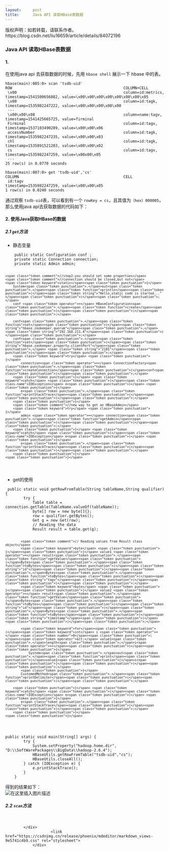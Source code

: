 ```yaml
---
layout:     post
title:      Java API 读取HBase表数据
---
```

<div id="article_content" class="article_content clearfix csdn-tracking-statistics" data-pid="blog" data-mod="popu_307" data-dsm="post">
								<div class="article-copyright">
					版权声明：如若转载，请联系作者。					https://blog.csdn.net/liu16659/article/details/84072196				</div>
								            <div id="content_views" class="markdown_views prism-dracula">
							<!-- flowchart 箭头图标 勿删 -->
							<svg xmlns="http://www.w3.org/2000/svg" style="display: none;"><path stroke-linecap="round" d="M5,0 0,2.5 5,5z" id="raphael-marker-block" style="-webkit-tap-highlight-color: rgba(0, 0, 0, 0);"></path></svg>
							<h3><a id="Java_API_HBase_0"></a>Java API 读取HBase表数据</h3>
<h4><a id="1_1"></a>1.</h4>
<p>在使用java api 去获取数据的时候，先用 <code>hbase shell</code> 展示一下 hbase 中的表。</p>
<pre><code class="prism language-shell">hbase<span class="token punctuation">(</span>main<span class="token punctuation">)</span>:005:0<span class="token operator">&gt;</span> scan <span class="token string">'tsdb-uid'</span>
ROW                                                 COLUMN+CELL                                                                                                                                           
 \x00                                               column<span class="token operator">=</span>id:metrics, timestamp<span class="token operator">=</span>1541500656882, value<span class="token operator">=</span>\x00\x00\x00\x00\x00\x00\x00\x05                                                                    
 \x00                                               column<span class="token operator">=</span>id:tagk, timestamp<span class="token operator">=</span>1535982247222, value<span class="token operator">=</span>\x00\x00\x00\x00\x00
 ···
 \x00\x00\x08                                       column<span class="token operator">=</span>name:tagv, timestamp<span class="token operator">=</span>1541425665725, value<span class="token operator">=</span>firminal                                                                                             
 Firminal                                           column<span class="token operator">=</span>id:tagv, timestamp<span class="token operator">=</span>1537103490289, value<span class="token operator">=</span>\x00\x00\x06                                                                                           
 accessNumber                                       column<span class="token operator">=</span>id:tagk, timestamp<span class="token operator">=</span>1535982247235, value<span class="token operator">=</span>\x00\x00\x03                                                                                           
 chl                                                column<span class="token operator">=</span>id:tagk, timestamp<span class="token operator">=</span>1535891521203, value<span class="token operator">=</span>\x00\x00\x02                                                                                           
 cs                                                 column<span class="token operator">=</span>id:tagv, timestamp<span class="token operator">=</span>1535982247259, value<span class="token operator">=</span>\x00x00\x05                                                                                           
 ···
25 row<span class="token punctuation">(</span>s<span class="token punctuation">)</span> <span class="token keyword">in</span> 0.0770 seconds
</code></pre>
<pre><code class="prism language-shell">hbase<span class="token punctuation">(</span>main<span class="token punctuation">)</span>:007:0<span class="token operator">&gt;</span> get <span class="token string">'tsdb-uid'</span>,<span class="token string">'cs'</span>
COLUMN                                              CELL                                                                                                                                                  
 id:tagv                                            timestamp<span class="token operator">=</span>1535982247259, value<span class="token operator">=</span>\x00\x00\x05                                                                                                           
1 row<span class="token punctuation">(</span>s<span class="token punctuation">)</span> <span class="token keyword">in</span> 0.0240 seconds
</code></pre>
<p>通过观察 <code>tsdb-uid</code>表，可以看到有一个 <code>rowKey = cs</code>，且其值为<code>（hex）000005</code>，那么使用java api去获取数据的代码如下：</p>
<h4><a id="2_JavaHBase_24"></a>2. 使用Java获取HBase的数据</h4>
<h5><a id="21_get_25"></a>2.1 <code>get</code>方法</h5>
<ul>
<li>静态变量</li>
</ul>
<pre><code class="prism language-java">    <span class="token keyword">public</span> <span class="token keyword">static</span> Configuration conf <span class="token punctuation">;</span>
    <span class="token keyword">private</span> <span class="token keyword">static</span> Connection connection<span class="token punctuation">;</span>
    <span class="token keyword">private</span> <span class="token keyword">static</span> Admin admin<span class="token punctuation">;</span>

    <span class="token comment">//step2:you should set some properties</span>
    <span class="token comment">//connection should be closed,but not</span>
    <span class="token keyword">static</span><span class="token punctuation">{</span>
        System<span class="token punctuation">.</span>out<span class="token punctuation">.</span><span class="token function">println</span><span class="token punctuation">(</span><span class="token string">"Hello,static code is started..."</span><span class="token punctuation">)</span><span class="token punctuation">;</span>
        conf <span class="token operator">=</span> HBaseConfiguration<span class="token punctuation">.</span><span class="token function">create</span><span class="token punctuation">(</span><span class="token punctuation">)</span><span class="token punctuation">;</span>

        conf<span class="token punctuation">.</span><span class="token function">set</span><span class="token punctuation">(</span><span class="token string">"hbase.zookeeper.quorum"</span><span class="token punctuation">,</span> <span class="token string">"192.168.211.4"</span><span class="token punctuation">)</span><span class="token punctuation">;</span>
        conf<span class="token punctuation">.</span><span class="token function">set</span><span class="token punctuation">(</span><span class="token string">"hbase.zookeeper.property.clientPort"</span><span class="token punctuation">,</span> <span class="token string">"2181"</span><span class="token punctuation">)</span><span class="token punctuation">;</span>
        <span class="token keyword">try</span> <span class="token punctuation">{</span>
            connection<span class="token operator">=</span> ConnectionFactory<span class="token punctuation">.</span><span class="token function">createConnection</span><span class="token punctuation">(</span>conf<span class="token punctuation">)</span><span class="token punctuation">;</span>
        <span class="token punctuation">}</span> <span class="token keyword">catch</span> <span class="token punctuation">(</span><span class="token class-name">IOException</span> e<span class="token punctuation">)</span> <span class="token punctuation">{</span>
            e<span class="token punctuation">.</span><span class="token function">printStackTrace</span><span class="token punctuation">(</span><span class="token punctuation">)</span><span class="token punctuation">;</span>
        <span class="token punctuation">}</span>
        <span class="token comment">//new way to get an HBaseAdmin</span>
        <span class="token keyword">try</span> <span class="token punctuation">{</span>
            admin <span class="token operator">=</span> connection<span class="token punctuation">.</span><span class="token function">getAdmin</span><span class="token punctuation">(</span><span class="token punctuation">)</span><span class="token punctuation">;</span>
        <span class="token punctuation">}</span> <span class="token keyword">catch</span> <span class="token punctuation">(</span><span class="token class-name">IOException</span> e<span class="token punctuation">)</span> <span class="token punctuation">{</span>
            e<span class="token punctuation">.</span><span class="token function">printStackTrace</span><span class="token punctuation">(</span><span class="token punctuation">)</span><span class="token punctuation">;</span>
        <span class="token punctuation">}</span>
    <span class="token punctuation">}</span>
</code></pre>
<ul>
<li>get的使用</li>
</ul>
<pre><code class="prism language-java"> <span class="token keyword">public</span> <span class="token keyword">static</span> <span class="token keyword">void</span> <span class="token function">getRowFromTable</span><span class="token punctuation">(</span>String tableName<span class="token punctuation">,</span>String qualifier<span class="token punctuation">)</span><span class="token punctuation">{</span>
        <span class="token keyword">try</span> <span class="token punctuation">{</span>
            Table table <span class="token operator">=</span> connection<span class="token punctuation">.</span><span class="token function">getTable</span><span class="token punctuation">(</span>TableName<span class="token punctuation">.</span><span class="token function">valueOf</span><span class="token punctuation">(</span>tableName<span class="token punctuation">)</span><span class="token punctuation">)</span><span class="token punctuation">;</span>
            <span class="token keyword">byte</span><span class="token punctuation">[</span><span class="token punctuation">]</span> row <span class="token operator">=</span> <span class="token keyword">new</span> <span class="token class-name">byte</span><span class="token punctuation">[</span><span class="token punctuation">]</span><span class="token punctuation">{</span><span class="token punctuation">}</span><span class="token punctuation">;</span>
            row <span class="token operator">=</span> qualifier<span class="token punctuation">.</span><span class="token function">getBytes</span><span class="token punctuation">(</span><span class="token punctuation">)</span><span class="token punctuation">;</span>
            Get g <span class="token operator">=</span> <span class="token keyword">new</span> <span class="token class-name">Get</span><span class="token punctuation">(</span>row<span class="token punctuation">)</span><span class="token punctuation">;</span>
            <span class="token comment">// Reading the data</span>
            Result result <span class="token operator">=</span> table<span class="token punctuation">.</span><span class="token function">get</span><span class="token punctuation">(</span>g<span class="token punctuation">)</span><span class="token punctuation">;</span>

            <span class="token comment">// Reading values from Result class object</span>
            <span class="token keyword">byte</span> <span class="token punctuation">[</span><span class="token punctuation">]</span> value1 <span class="token operator">=</span> result<span class="token punctuation">.</span><span class="token function">getValue</span><span class="token punctuation">(</span>Bytes<span class="token punctuation">.</span><span class="token function">toBytes</span><span class="token punctuation">(</span><span class="token string">"id"</span><span class="token punctuation">)</span><span class="token punctuation">,</span>Bytes<span class="token punctuation">.</span><span class="token function">toBytes</span><span class="token punctuation">(</span><span class="token string">"tagv"</span><span class="token punctuation">)</span><span class="token punctuation">)</span><span class="token punctuation">;</span>
            <span class="token keyword">byte</span> <span class="token punctuation">[</span><span class="token punctuation">]</span> value2 <span class="token operator">=</span> result<span class="token punctuation">.</span><span class="token function">getValue</span><span class="token punctuation">(</span>Bytes<span class="token punctuation">.</span><span class="token function">toBytes</span><span class="token punctuation">(</span><span class="token string">"id"</span><span class="token punctuation">)</span><span class="token punctuation">,</span>Bytes<span class="token punctuation">.</span><span class="token function">toBytes</span><span class="token punctuation">(</span><span class="token string">"timestamp"</span><span class="token punctuation">)</span><span class="token punctuation">)</span><span class="token punctuation">;</span>

            <span class="token keyword">for</span><span class="token punctuation">(</span><span class="token keyword">int</span> i <span class="token operator">=</span> <span class="token number">0</span><span class="token punctuation">;</span>i<span class="token operator">&lt;</span> value1<span class="token punctuation">.</span>length<span class="token punctuation">;</span>i<span class="token operator">++</span><span class="token punctuation">)</span><span class="token punctuation">{</span>
                System<span class="token punctuation">.</span>out<span class="token punctuation">.</span><span class="token function">print</span><span class="token punctuation">(</span>value1<span class="token punctuation">[</span>i<span class="token punctuation">]</span><span class="token punctuation">)</span><span class="token punctuation">;</span>
            <span class="token punctuation">}</span>
            CustomedMethod<span class="token punctuation">.</span><span class="token function">printDelimiter</span><span class="token punctuation">(</span><span class="token punctuation">)</span><span class="token punctuation">;</span>

        <span class="token punctuation">}</span> <span class="token keyword">catch</span> <span class="token punctuation">(</span><span class="token class-name">IOException</span> e<span class="token punctuation">)</span> <span class="token punctuation">{</span>
            e<span class="token punctuation">.</span><span class="token function">printStackTrace</span><span class="token punctuation">(</span><span class="token punctuation">)</span><span class="token punctuation">;</span>
        <span class="token punctuation">}</span>
    <span class="token punctuation">}</span>
</code></pre>
<pre><code class="prism language-java"><span class="token keyword">public</span> <span class="token keyword">static</span> <span class="token keyword">void</span> <span class="token function">main</span><span class="token punctuation">(</span>String<span class="token punctuation">[</span><span class="token punctuation">]</span> args<span class="token punctuation">)</span> <span class="token punctuation">{</span>
        <span class="token keyword">try</span> <span class="token punctuation">{</span>
            System<span class="token punctuation">.</span><span class="token function">setProperty</span><span class="token punctuation">(</span><span class="token string">"hadoop.home.dir"</span><span class="token punctuation">,</span> <span class="token string">"D:\\SoftWarePackages\\BigData\\hadoop-2.6.4"</span><span class="token punctuation">)</span><span class="token punctuation">;</span>    
            HBaseUtils<span class="token punctuation">.</span><span class="token function">getRowFromTable</span><span class="token punctuation">(</span><span class="token string">"tsdb-uid"</span><span class="token punctuation">,</span><span class="token string">"cs"</span><span class="token punctuation">)</span><span class="token punctuation">;</span>
            HBaseUtils<span class="token punctuation">.</span><span class="token function">closeAll</span><span class="token punctuation">(</span><span class="token punctuation">)</span><span class="token punctuation">;</span>
        <span class="token punctuation">}</span> <span class="token keyword">catch</span> <span class="token punctuation">(</span><span class="token class-name">IOException</span> e<span class="token punctuation">)</span> <span class="token punctuation">{</span>
            e<span class="token punctuation">.</span><span class="token function">printStackTrace</span><span class="token punctuation">(</span><span class="token punctuation">)</span><span class="token punctuation">;</span>
        <span class="token punctuation">}</span>
    <span class="token punctuation">}</span>
</code></pre>
<p>得到的结果如下：<br>
<img src="https://img-blog.csdnimg.cn/20181114185704357.png" alt="在这里插入图片描述"></p>
<h5><a id="22_scan_94"></a>2.2 <code>scan</code>方法</h5>
<pre><code class="prism language-java">
</code></pre>

            </div>
						<link href="https://csdnimg.cn/release/phoenix/mdeditor/markdown_views-9e5741c4b9.css" rel="stylesheet">
                </div>